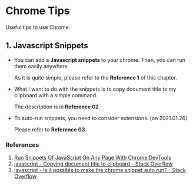 # Chrome Tips
Useful tips to use Chrome.

## 1. Javascript Snippets

- You can add a **Javascript snippets** to your chrome. Then, you can run them easily anywhere.

  As it is quite simple, please refer to the **Reference 1** of this chapter.


- What I want to do with the snippets is to copy document title to my clipboard with a simple command.

  The description is in **Reference 02**.
  
- To auto-run snippets, you need to consider extensions. (on 2021.01.26)

  Please refer to **Reference 03**.


### References
1. [Run Snippets Of JavaScript On Any Page With Chrome DevTools](https://developers.google.com/web/tools/chrome-devtools/javascript/snippets)
2. [javascript - Copying document title to clipboard - Stack Overflow](https://stackoverflow.com/questions/56099569/copying-document-title-to-clipboard)
3. [javascript - Is it possible to make the chrome snippet auto run? - Stack Overflow](https://stackoverflow.com/questions/33540668/is-it-possible-to-make-the-chrome-snippet-auto-run)
